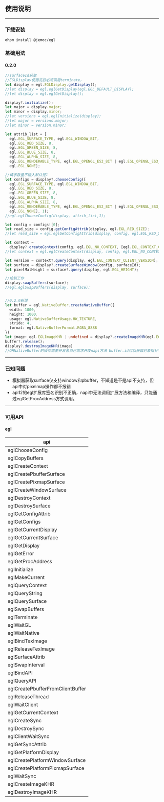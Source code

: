 ## 使用说明

---

### 下载安装

```shell
ohpm install @jemoc/egl
```

### 基础用法

#### 0.2.0

```typescript
//surfaceId获取
//EGLDisplay使用完后必须调用terminate，
let display = egl.EGLDisplay.getDisplay();
//let display = egl.eglGetDisplay(egl.EGL_DEFAULT_DISPLAY);
//let display = egl.eglGetDisplay();

display?.initialize();
let major = display.major;
let minor = display.minor;
//let versions = egl.eglInitialize(display);
//let major = versions.major;
//let minor = version.minor;

let attrib_list = [
  egl.EGL_SURFACE_TYPE, egl.EGL_WINDOW_BIT,
  egl.EGL_RED_SIZE, 8,
  egl.EGL_GREEN_SIZE, 8,
  egl.EGL_BLUE_SIZE, 8,
  egl.EGL_ALPHA_SIZE, 8,
  egl.EGL_RENDERABLE_TYPE, egl.EGL_OPENGL_ES2_BIT | egl.EGL_OPENGL_ES3_BIT_KHR,
  egl.EGL_NONE];

//请求数量不输入默认是1
let configs = display?.chooseConfig([
  egl.EGL_SURFACE_TYPE, egl.EGL_WINDOW_BIT,
  egl.EGL_RED_SIZE, 8,
  egl.EGL_GREEN_SIZE, 8,
  egl.EGL_BLUE_SIZE, 8,
  egl.EGL_ALPHA_SIZE, 8,
  egl.EGL_RENDERABLE_TYPE, egl.EGL_OPENGL_ES2_BIT | egl.EGL_OPENGL_ES3_BIT_KHR,
  egl.EGL_NONE], 1);
//egl.eglChooseConfig(display, attrib_list,1);

let config = configs![0];
let read_size = config.getConfigAttrib(display, egl.EGL_RED_SIZE);
//let read_size = egl.eglGetConfigAttrib(display, config, egl.EGL_RED_SIZE);

let context =
  display?.createContext(config, egl.EGL_NO_CONTEXT, [egl.EGL_CONTEXT_CLIENT_VERSION, 2, egl.EGL_NONE]);
//let context = egl.eglCreateContext(display, config, egl.EGL_NO_CONTEXT, [egl.EGL_CONTEXT_CLIENT_VERSION, 2, egl.EGL_NONE]);

let version = context?.query(display, egl.EGL_CONTEXT_CLIENT_VERSION);
let surface = display?.createSurfaceWindow(config, surfaceId);
let pixelMalHeight = surface?.query(display, egl.EGL_HEIGHT);

//绘制工作
display.swapBuffers(surface);
//egl.eglSwapBuffers(display, surface);


//0.2.0新增 
let buffer = egl.NativeBuffer.createNativeBuffer({
  width: 1000,
  height: 1000,
  usage: egl.NativeBufferUsage.HW_TEXTURE,
  stride: 4,
  format: egl.NativeBufferFormat.RGBA_8888
})
let image: egl.EGLImageKHR | undefined = display?.createImageKHR(egl.EGL_GL_TEXTURE_2D_KHR, context, buffer, [egl.EGL_NONE]);
buffer?.release();
display?.destroyImageKHR(image)
//OHNativeBuffer的操作需要开发者自己需求开发napi方法 buffer.id可以获取对象指针字符串，native侧将字符串转成指针
```
---
### 已知问题
- 模拟器获取surface仅支持window和pbuffer，不知道是不是api不支持，但api中对pixelmap操作都不报错 
- api12的egl扩展库签名识别不正确，napi中无法调用扩展方法和编译，只能通过eglGetProcAddress方式调用。

---

### 可用API

#### egl

| api                              | 
|----------------------------------| 
| eglChooseConfig                  |
| eglCopyBuffers                   |
| eglCreateContext                 |
| eglCreatePbufferSurface          |
| eglCreatePixmapSurface           |
| eglCreateWindowSurface           |
| eglDestroyContext                |
| eglDestroySurface                |
| eglGetConfigAttrib               |
| eglGetConfigs                    |
| eglGetCurrentDisplay             |
| eglGetCurrentSurface             |
| eglGetDisplay                    |
| eglGetError                      |
| eglGetProcAddress                |
| eglInitialize                    |
| eglMakeCurrent                   |
| eglQueryContext                  |
| eglQueryString                   |
| eglQuerySurface                  |
| eglSwapBuffers                   |
| eglTerminate                     |
| eglWaitGL                        |
| eglWaitNative                    |
| eglBindTexImage                  |
| eglReleaseTexImage               |
| eglSurfaceAttrib                 |
| eglSwapInterval                  |
| eglBindAPI                       |
| eglQueryAPI                      |
| eglCreatePbufferFromClientBuffer |
| eglReleaseThread                 |
| eglWaitClient                    |
| eglGetCurrentContext             |
| eglCreateSync                    |
| eglDestroySync                   |
| eglClientWaitSync                |
| eglGetSyncAttrib                 |
| eglGetPlatformDisplay            |
| eglCreatePlatformWindowSurface   |
| eglCreatePlatformPixmapSurface   |
| eglWaitSync                      |
| eglCreateImageKHR                |
| eglDestroyImageKHR               |

